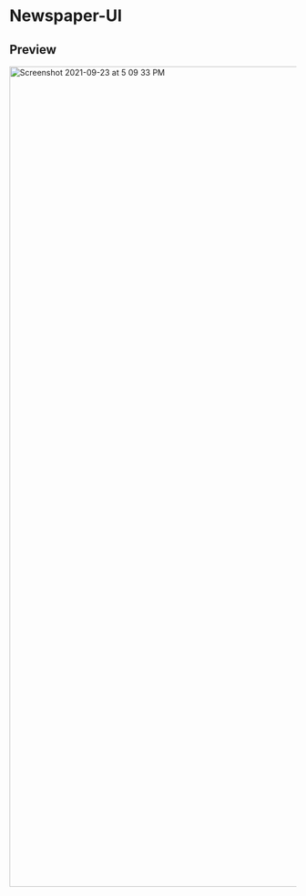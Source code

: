 # Newspaper-UI

## Preview 

<img width="1440" alt="Screenshot 2021-09-23 at 5 09 33 PM" src="https://user-images.githubusercontent.com/79074310/134500697-462df36a-5c32-4e4f-93fe-8cf427b50151.png">

